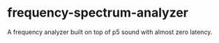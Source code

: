 # frequency-spectrum-analyzer
A frequency analyzer built on top of p5 sound with almost zero latency.
